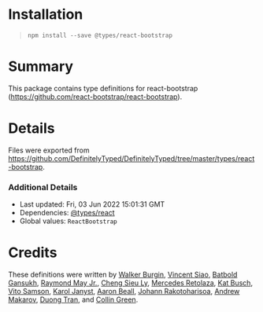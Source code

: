 # Installation
> `npm install --save @types/react-bootstrap`

# Summary
This package contains type definitions for react-bootstrap (https://github.com/react-bootstrap/react-bootstrap).

# Details
Files were exported from https://github.com/DefinitelyTyped/DefinitelyTyped/tree/master/types/react-bootstrap.

### Additional Details
 * Last updated: Fri, 03 Jun 2022 15:01:31 GMT
 * Dependencies: [@types/react](https://npmjs.com/package/@types/react)
 * Global values: `ReactBootstrap`

# Credits
These definitions were written by [Walker Burgin](https://github.com/walkerburgin), [Vincent Siao](https://github.com/vsiao), [Batbold Gansukh](https://github.com/Batbold-Gansukh), [Raymond May Jr.](https://github.com/octatone), [Cheng Sieu Ly](https://github.com/chengsieuly), [Mercedes Retolaza](https://github.com/mretolaza), [Kat Busch](https://github.com/katbusch), [Vito Samson](https://github.com/vitosamson), [Karol Janyst](https://github.com/LKay), [Aaron Beall](https://github.com/aaronbeall), [Johann Rakotoharisoa](https://github.com/jrakotoharisoa), [Andrew Makarov](https://github.com/r3nya), [Duong Tran](https://github.com/t49tran), and [Collin Green](https://github.com/collingreen).
